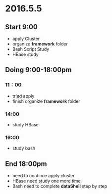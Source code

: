 # 2016.5.5

## Start 9:00

* apply Cluster
* organize **framework** folder
* Bash Script Study
* HBase study

## Doing 9:00-18:00pm

### 11：00

* tried apply
* finish organize **framework** folder

### 14:00

* study HBase

### 16:00

* study bash

## End 18:00pm

* need to continue apply cluster
* HBase need study one more time
* Bash need to complete **dataShell** step by step
